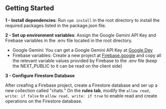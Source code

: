 ## Getting Started

**1 - Install dependencies**: Run `npm install` in the root directory to install the required packages listed in the package.json file.

**2 - Set up environment variables**: Assign the Google Gemini API Key and Firebase variables in the .env file located in the root directory.

- Google Gemini: You can get a Google Gemini API Key at [Google Dev](https://ai.google.dev/gemini-api?_gl=1*3uqr5z*_up*MQ..&gclid=CjwKCAjw2dG1BhB4EiwA998cqFEKGECQTtKlQ9oQmMMvRO3WzMTfPkVGU-3HTz9NkeCUuB8XU7mYPBoCDQIQAvD_BwE)
- Firebase variables: Create a new project at [Firebase.google](https://firebase.google.com/) and copy all the relevant variable values provided by Firebase to the .env file (keep the NEXT_PUBLIC to it can be read on the client side)


**3 - Configure Firestore Database**

After creafing a Firebase project, create a Firestore database and ser up a new collection called "chats.” On the **rules tab**, modify the `allow read, write: if false` to `allow read, write: if true` to enable read and create operations on the Firestore database.
